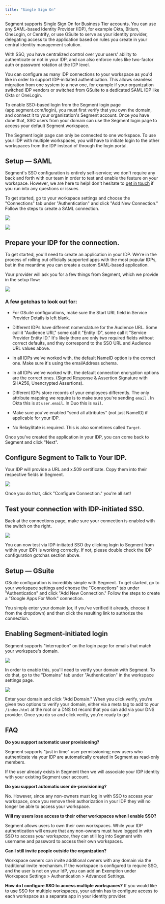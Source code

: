 ```yaml
---
title: "Single Sign On"
---
```


Segment supports Single Sign On for Business Tier accounts. You can use any SAML-based Identity Provider (IDP), for example Okta, Bitium, OneLogin, or Centrify, or use GSuite to serve as your identity provider, delegating access to the application based on rules you create in your central identity management solution.

With SSO, you have centralized control over your users' ability to authenticate or not in your IDP, and can also enforce rules like two-factor auth or password rotation at the IDP level.

You can configure as many IDP connections to your workspace as you'd like in order to support IDP-initiated authentication. This allows seamless migration from one system to a new one, for example if your organization switched IDP vendors or switched from GSuite to a dedicated SAML IDP like Okta or OneLogin.

To enable SSO-based login from the Segment login page (app.segment.com/login), you must first verify that you own the domain, and connect it to your organization's Segment account. Once you have done that, SSO users from your domain can use the Segment login page to access your default Segment workspace.

 The Segment login page can only be connected to one workspace. To use your IDP with multiple workspaces, you will have to initiate login to the other workspaces from the IDP instead of through the login portal.

## Setup — SAML

Segment's SSO configuration is entirely self-service; we don't require any back and forth with our team in order to test and enable the feature on your workspace. However, we are here to help! don't hesitate to [get in touch](https://segment.com/help/contact/) if you run into any questions or issues.

To get started, go to your workspace settings and choose the "Connections" tab under "Authentication" and click "Add New Connection." Follow the steps to create a SAML connection.

![](images/asset_JR9CRr6f.png)

![](images/asset_XCyMZpwo.png)

## Prepare your IDP for the connection.

To get started, you'll need to create an application in your IDP. We're in the process of rolling out officially supported apps with the most popular IDPs, but in the meantime you can create a custom SAML-based application.

Your provider will ask you for a few things from Segment, which we provide in the setup flow:

![](images/asset_RRAJ92MY.png)

### A few gotchas to look out for:

*   For GSuite configurations, make sure the Start URL field in Service Provider Details is left blank.

*   Different IDPs have different nomenclature for the Audience URL. Some call it "Audience URI," some call it "Entity ID", some call it "Service Provider Entity ID." It's likely there are only two required fields without correct defaults, and they correspond to the SSO URL and Audience URL values above.

*   In all IDPs we've worked with, the default NameID option is the correct one. Make sure it's using the emailAddress schema.

*   In all IDPs we've worked with, the default connection encryption options are the correct ones. (Signed Response & Assertion Signature with SHA256, Unencrypted Assertions).

*   Different IDPs store records of your employees differently. The only attribute mapping we require is to make sure you're sending `email` . In Okta this is at `user.email`. In Duo this is `mail`.

*   Make sure you've enabled "send all attributes" (not just NameID) if applicable for your IDP.

*   No RelayState is required. This is also sometimes called `Target`.


Once you've created the application in your IDP, you can come back to Segment and click "Next".

## Configure Segment to Talk to Your IDP.

Your IDP will provide a URL and x.509 certificate. Copy them into their respective fields in Segment.

![](images/asset_s19XDgWX.png)

Once you do that, click "Configure Connection." you're all set!

## Test your connection with IDP-initiated SSO.

Back at the connections page, make sure your connection is enabled with the switch on the right.

![](images/asset_SNxN4JhO.png)

You can now test via IDP-initiated SSO (by clicking login to Segment from within your IDP) is working correctly. If not, please double check the IDP configuration gotchas section above.

## Setup — GSuite

GSuite configuration is incredibly simple with Segment. To get started, go to your workspace settings and choose the "Connections" tab under "Authentication" and click "Add New Connection." Follow the steps to create a "Google Apps For Work" connection.

You simply enter your domain (or, if you've verified it already, choose it from the dropdown) and then click the resulting link to authorize the connection.

## Enabling Segment-initiated login

Segment supports "interruption" on the login page for emails that match your workspace's domain.

![](images/asset_IC593KEZ.gif)

In order to enable this, you'll need to verify your domain with Segment. To do that, go to the "Domains" tab under "Authentication" in the workspace settings page.

![](images/asset_MSaDZk2f.png)

Enter your domain and click "Add Domain." When you click verify, you're given two options to verify your domain, either via a meta tag to add to your `/index.html` at the root or a DNS txt record that you can add via your DNS provider. Once you do so and click verify, you're ready to go!

## FAQ

**Do you support automatic user provisioning?**

Segment supports "just in time" user permissioning; new users who authenticate via your IDP are automatically created in Segment as read-only members.

If the user already exists in Segment then we will associate your IDP identity with your existing Segment user account.

**Do you support automatic user de-provisioning?**

No. However, since any non-owners must log in with SSO to access your workspace, once you remove their authorization in your IDP they will no longer be able to access your workspace.

**Will my users lose access to their other workspaces when I enable SSO?**

Segment allows users to own their own workspaces. While your IDP authentication will ensure that any non-owners must have logged in with SSO to access _your workspace_, they can still log into Segment with username and password to access their own workspaces.

**Can I still invite people outside the organization?**

Workspace owners can invite additional owners with any domain via the traditional invite mechanism.
If the workspace is configured to require SSO, and the user is not on your IdP, you can add an Exemption under Workspace Settings > Authentication > Advanced Settings.

**How do I configure SSO to access multiple workspaces?**
If you would like to use SSO for multiple workspaces, your admin has to configure access to each workspace as a separate app in your identity provider.
